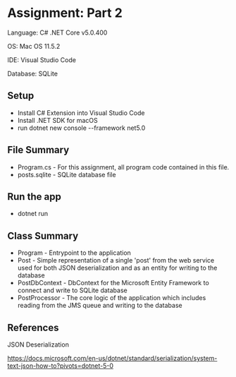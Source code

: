# Assignment: Part 2
Language: C# .NET Core v5.0.400

OS: Mac OS 11.5.2

IDE: Visual Studio Code

Database: SQLite

## Setup
* Install C# Extension into Visual Studio Code
* Install .NET SDK for macOS
* run dotnet new console --framework net5.0

## File Summary
* Program.cs - For this assignment, all program code contained in this file.
* posts.sqlite - SQLite database file

## Run the app
* dotnet run

## Class Summary
* Program - Entrypoint to the application
* Post - Simple representation of a single 'post' from the web service used for both JSON deserialization and as an entity for writing to the database
* PostDbContext - DbContext for the Microsoft Entity Framework to connect and write to SQLite database
* PostProcessor - The core logic of the application which includes reading from the JMS queue and writing to the database

## References
JSON Deserialization

https://docs.microsoft.com/en-us/dotnet/standard/serialization/system-text-json-how-to?pivots=dotnet-5-0